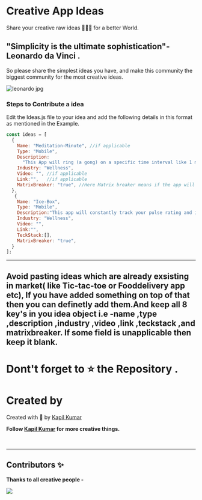 # Creative App Ideas

Share your creative raw ideas 🤯💡🎨 for a better World. 
## "Simplicity is the ultimate sophistication"-Leonardo da Vinci .

So please share the simplest ideas you have, and make this community the biggest community for the most creative ideas.

![leonardo jpg](https://user-images.githubusercontent.com/100344844/197093647-ab9940c3-0837-4734-b70a-f2f0482dddf5.jpg)

### Steps to Contribute a idea
Edit the Ideas.js file to your idea and add the following details in this format as mentioned in the Example.

```javascript
const ideas = [
  {
    Name: "Meditation-Minute", //if applicable
    Type: "Mobile",
    Description:
      "This App will ring (a gong) on a specific time interval like 1 minute or 3 minutes, or any other time interval till the time the meditator has to try to focus his/her mind on the meditation object (like breath or any other meditation object) elapses.",//As detailed as possible
    Industry: "Wellness",
    Video: "", //if applicable
    Link:"",   //if applicable
    MatrixBreaker: "true", //Here Matrix breaker means if the app will help the user to came out negative Habit patterns Like- addiction, Hatered,lust ,cling to materialism and Take him/her to better control of mind ,Innerpeace ,More awareness ,Minimilism, Warriorness ,Self realisation ,Patience and love etc.
  },
   {
    Name: "Ice-Box", 
    Type: "Mobile",
    Description:"This app will constantly track your pulse rating and if your stressed it the app will suggest you different ideas to calm yourself down or suggest you some activites to do and control your stress.",//As detailed as possible
    Industry: "Wellness",
    Video: "", 
    Link:"",   
    TeckStack:[],  
    MatrixBreaker: "true", 
  }
];
```



***

##  Avoid pasting ideas which are already exsisting in market(  like Tic-tac-toe or Fooddelivery app etc), If you have added something on top of that then you can definetly add them.And keep all  8 key's in you idea object i.e -name ,type ,description ,industry ,video ,link ,teckstack ,and matrixbreaker. If some field is unapplicable then keep it blank.

<!-- # 📝 Licensed by <img src="https://img.shields.io/github/license/payloadbox/xss-payload-list"> -->
# Dont't forget to ⭐ the Repository .

# Created by
Created with &#129293; by <a href="https://github.com/KapilKumar7" target="_blank">Kapil Kumar</a>

<b>Follow <a href="https://github.com/KapilKumar7" target="_blank">Kapil Kumar</a> for more creative things. 

<br>

***
## Contributors ✨

Thanks to all creative people -

<a href = "https://github.com/KapilKumar7/CreativeAppIdeas/graphs/contributors">
  <img src = "https://contrib.rocks/image?repo=KapilKumar7/CreativeAppIdeas"/>
</a>

